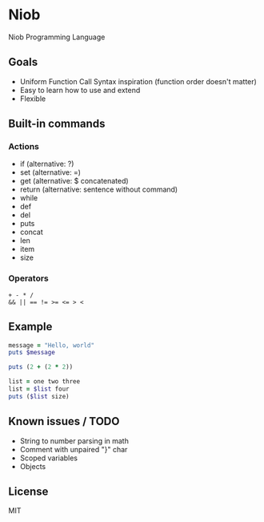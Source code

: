 # Niob
Niob Programming Language

## Goals
- Uniform Function Call Syntax inspiration (function order doesn't matter)
- Easy to learn how to use and extend
- Flexible

## Built-in commands
### Actions
- if (alternative: ?)
- set (alternative: =)
- get (alternative: $ concatenated)
- return (alternative: sentence without command)
- while
- def
- del
- puts
- concat
- len
- item
- size

### Operators
```
+ - * /
&& || == != >= <= > <
```

## Example
```ruby
message = "Hello, world"
puts $message

puts (2 + (2 * 2))

list = one two three
list = $list four
puts ($list size)
```

## Known issues / TODO
- String to number parsing in math
- Comment with unpaired "}" char
- Scoped variables
- Objects

## License
MIT
